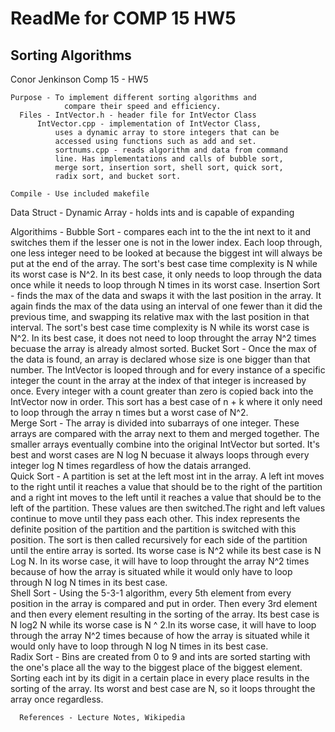# ReadMe for COMP 15 HW5
## Sorting Algorithms 

Conor Jenkinson
Comp 15 - HW5

	Purpose - To implement different sorting algorithms and 
                compare their speed and efficiency. 
      Files - IntVector.h - header file for IntVector Class
      	  IntVector.cpp - implementation of IntVector Class,
              uses a dynamic array to store integers that can be 
              accessed using functions such as add and set.
              sortnums.cpp - reads algorithm and data from command
              line. Has implementations and calls of bubble sort,
              merge sort, insertion sort, shell sort, quick sort,
              radix sort, and bucket sort. 	 
      		  
	Compile - Use included makefile

Data Struct - Dynamic Array - holds ints and is capable of expanding

 Algorithims - Bubble Sort - compares each int to the the int next to 
                             it and switches them if the lesser one is 
                             not in the lower index. Each loop through,
                             one less integer need to be looked at 
                             because the biggest int will always be 
                             put at the end of the array. The sort's 
                             best case time complexity is N while its
                             worst case is N^2. In its best case, it only
                             needs to loop through the data once while 
                             it needs to loop through N times in its 
                             worst case. 
            Insertion Sort - finds the max of the data and swaps it 
                             with the last position in the array.
                             It again finds the max of the data using
                             an interval of one fewer than it did the 
                             previous time, and swapping its relative 
                             max with the last position in that interval.
                             The sort's best case time complexity is N 
                             while its worst case is N^2. In its best case,
                             it does not need to loop throught the array 
                             N^2 times becuase the array is already almost
                             sorted. 
               Bucket Sort - Once the max of the data is found, an array 
                             is declared whose size is one bigger than 
                             that number. The IntVector is looped through
                             and for every instance of a specific integer
                             the count in the array at the index of that 
                             integer is increased by once. Every integer
                             with a count greater than zero is copied back
                             into the IntVector now in order. This sort has a 
                             best case of n + k where it only need to loop 
                             through the array n times but a worst case of 
                             N^2.  
                Merge Sort - The array is divided into subarrays of one 
                             integer. These arrays are compared with the
                             array next to them and merged together. The
                             smaller arrays eventually combine into the 
                             original IntVector but sorted. It's best and worst
                             cases are N log N becuase it always loops through
                             every integer log N times regardless of how the 
                             datais arranged.  
                Quick Sort - A partition is set at the left most int in 
                             the array. A left int moves to the right until
                             it reaches a value that should be to the right
                             of the partition and a right int moves to the left
                             until it reaches a value that should be to the
                             left of the partition. These values are then 
                             switched.The right and left values continue to 
                             move until they pass each other. 
                             This index represents the definite position of 
                             the partition and the partition is switched with 
                             this position.
                             The sort is then called recursively for each side 
                             of the partition until the entire array is sorted.
                             Its worse case is N^2 while its best case is 
                             N Log N. In its worse case, it will have to loop
                             throught the array N^2 times because of how the 
                             array is situated while it would only have to 
                             loop through N log N times in its best case.  
               Shell Sort -  Using the 5-3-1 algorithm, every 5th element
                             from every position in the array is 
                             compared and put in order. Then every 3rd element
                             and then every element resulting in the sorting 
                             of the array. Its best case is N log2 N while its
                             worse case is N ^ 2.In its worse case, it will 
                             have to loop through the array N^2 times because 
                             of how the array is situated while it would only 
                             have to loop through N log N times in its best 
                             case.  
               Radix Sort -  Bins are created from 0 to 9 and ints are sorted
                             starting with the one's place all the way to the 
                             biggest place of the biggest element. Sorting each
                             int by its digit in a certain place in every place
                             results in the sorting of the array. Its worst and
                             best case are N, so it loops throught the array
                             once regardless.  

      References - Lecture Notes, Wikipedia








